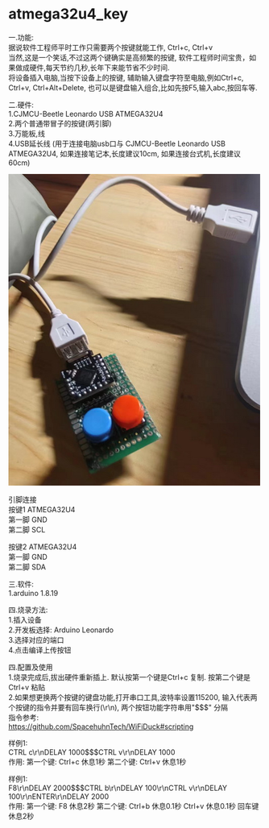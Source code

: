 # atmega32u4_key

一.功能:<br/>
   据说软件工程师平时工作只需要两个按键就能工作, Ctrl+c, Ctrl+v<br/>
   当然,这是一个笑话,不过这两个键确实是高频繁的按键, 软件工程师时间宝贵，如果做成硬件,每天节约几秒,长年下来能节省不少时间.<br/>
   将设备插入电脑,当按下设备上的按键, 辅助输入键盘字符至电脑,例如Ctrl+c, Ctrl+v, Ctrl+Alt+Delete, 也可以是键盘输入组合,比如先按F5,输入abc,按回车等.<br/>

二.硬件:<br/>
1.CJMCU-Beetle Leonardo USB ATMEGA32U4<br/>
2.两个普通带冒子的按键(两引脚)<br/>
3.万能板,线<br/>
4.USB延长线 (用于连接电脑usb口与 CJMCU-Beetle Leonardo USB ATMEGA32U4, 如果连接笔记本,长度建议10cm, 如果连接台式机,长度建议60cm)<br/>

<img src= 'https://github.com/lixy123/atmega32u4_key/blob/main/keyboard.jpg?raw=true' /> <br/>


引脚连接<br/>
按键1  ATMEGA32U4<br/>
第一脚  GND<br/>
第二脚  SCL<br/>

按键2  ATMEGA32U4<br/>
第一脚  GND<br/>
第二脚  SDA<br/>

三.软件:<br/>
1.arduino  1.8.19<br/>

四.烧录方法:<br/>
1.插入设备<br/>
2.开发板选择: Arduino Leonardo<br/>
3.选择对应的端口<br/>
4.点击编译上传按钮<br/>

四.配置及使用<br/>
1.烧录完成后,拔出硬件重新插上. 默认按第一个键是Ctrl+c 复制. 按第二个键是Ctrl+v 粘贴<br/>
2.如果想更换两个按键的键盘功能,打开串口工具,波特率设置115200, 输入代表两个按键的指令并要有回车换行(\r\n), 两个按钮功能字符串用"$$$" 分隔<br/>
  指令参考:<br/>
  https://github.com/SpacehuhnTech/WiFiDuck#scripting<br/>

  样例1:<br/>
  CTRL c\r\nDELAY 1000$$$CTRL v\r\nDELAY 1000<br/>
  作用: 第一个键: Ctrl+c 休息1秒 第二个键: Ctrl+v 休息1秒<br/>

  样例1:<br/>
  F8\r\nDELAY 2000$$$CTRL b\r\nDELAY 100\r\nCTRL v\r\nDELAY 100\r\nENTER\r\nDELAY 2000<br/>
  作用: 第一个键: F8 休息2秒 第二个键: Ctrl+b 休息0.1秒 Ctrl+v 休息0.1秒 回车键 休息2秒<br/>
  
